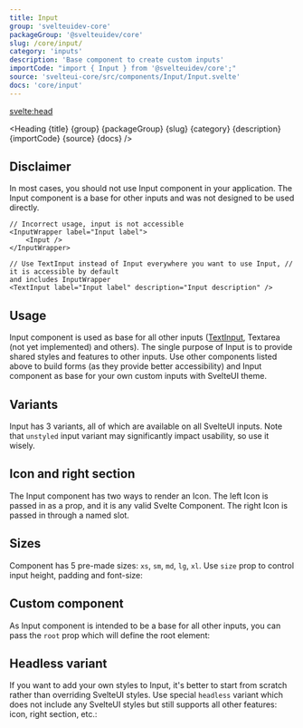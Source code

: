 ```yaml
---
title: Input
group: 'svelteuidev-core'
packageGroup: '@svelteuidev/core'
slug: /core/input/
category: 'inputs'
description: 'Base component to create custom inputs'
importCode: "import { Input } from '@svelteuidev/core';"
source: 'svelteui-core/src/components/Input/Input.svelte'
docs: 'core/input'
---
```


<script>
  import { Demo, InputDemos } from '@svelteuidev/demos';
  import { Alert } from '@svelteuidev/core';
  import { InfoCircled } from 'radix-icons-svelte';
	import { Heading } from "$lib/components";
  import { base } from '$app/paths';
</script>

<svelte:head>
  <title>{title} - SvelteUI</title>
</svelte:head>

<Heading {title} {group} {packageGroup} {slug} {category} {description} {importCode} {source} {docs} />

## Disclaimer

<Alert icon={InfoCircled} title="Important" color="blue" >
   In most cases, you should not use Input component in your application. The Input component is a base for other inputs and was not designed to be used directly.
</Alert>

```svelte
// Incorrect usage, input is not accessible
<InputWrapper label="Input label">
	<Input />
</InputWrapper>

// Use TextInput instead of Input everywhere you want to use Input, // it is accessible by default
and includes InputWrapper
<TextInput label="Input label" description="Input description" />
```

## Usage

Input component is used as base for all other inputs ([TextInput]({base}/core/text-input), Textarea (not yet implemented) and others). The single purpose of Input is to provide shared styles and features to other inputs.
Use other components listed above to build forms (as they provide better accessibility) and Input component as base for your own custom inputs with SvelteUI theme.

<Demo demo={InputDemos.configurator} />

## Variants

Input has 3 variants, all of which are available on all SvelteUI inputs. Note that `unstyled` input variant may significantly impact usability, so use it wisely.

<Demo demo={InputDemos.variants} />

## Icon and right section

The Input component has two ways to render an Icon. The left Icon is passed in as a prop, and it is any valid Svelte Component. The right Icon is passed in through a named slot.

<Demo demo={InputDemos.sections} />

## Sizes

Component has 5 pre-made sizes: `xs`, `sm`, `md`, `lg`, `xl`. Use `size` prop to control input height, padding and font-size:

<Demo demo={InputDemos.sizes} />

## Custom component

As Input component is intended to be a base for all other inputs, you can pass the `root` prop which will define the root element:

<Demo demo={InputDemos.custom} />

## Headless variant

If you want to add your own styles to Input, it's better to start from scratch rather than overriding SvelteUI styles.
Use special `headless` variant which does not include any SvelteUI styles but still supports all other features: icon, right section, etc.:

<Demo demo={InputDemos.headless} />
